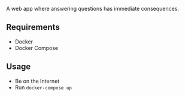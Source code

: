 A web app where answering questions has immediate consequences.

## Requirements
- Docker
- Docker Compose

## Usage

- Be on the Internet
- Run `docker-compose up`
